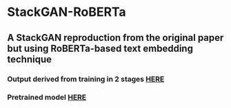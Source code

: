# StackGAN-RoBERTa

## A StackGAN reproduction from the original paper but using RoBERTa-based text embedding technique

### Output derived from training in 2 stages [HERE](https://drive.google.com/drive/folders/1aZkm4q7OHRhMrOByGDq7jJ3kb7fEMEis?usp=share_link)

### Pretrained model [HERE](https://drive.google.com/drive/folders/14EwrsoemDnN385ZdfVVhF1JA5TqCjzbg?usp=sharing)
